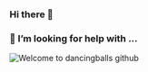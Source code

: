 ### Hi there 👋
### 🤔 I’m looking for help with ...
<picture>
  <img src="//i0.wp.com/picjumbo.com/wp-content/uploads/man-looking-into-the-distance-on-top-of-the-mountain-free-photo.jpg" alt="Welcome to dancingballs github" />
</picture>
<!--
**dancingball/dancingball** is a ✨ _special_ ✨ repository because its `README.md` (this file) appears on your GitHub profile.

Here are some ideas to get you started:

- 🔭 I’m currently working on ...
- 🌱 I’m currently learning ...
- 👯 I’m looking to collaborate on ...
- 🤔 I’m looking for help with ...
- 💬 Ask me about ...
- 📫 How to reach me: ...
- 😄 Pronouns: ...
- ⚡ Fun fact: ...
-->
